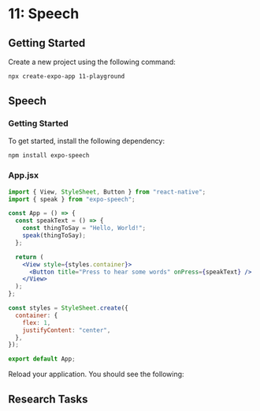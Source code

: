 # 11: Speech

## Getting Started

Create a new project using the following command:

```bash
npx create-expo-app 11-playground
```

## Speech

### Getting Started

To get started, install the following dependency:

```bash
npm install expo-speech
```

### App.jsx

```jsx
import { View, StyleSheet, Button } from "react-native";
import { speak } from "expo-speech";

const App = () => {
  const speakText = () => {
    const thingToSay = "Hello, World!";
    speak(thingToSay);
  };

  return (
    <View style={styles.container}>
      <Button title="Press to hear some words" onPress={speakText} />
    </View>
  );
};

const styles = StyleSheet.create({
  container: {
    flex: 1,
    justifyContent: "center",
  },
});

export default App;
```

Reload your application. You should see the following:

## Research Tasks
